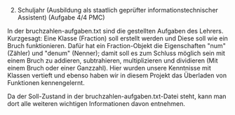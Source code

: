 2. Schuljahr (Ausbildung als staatlich geprüfter informationstechnischer Assistent) (Aufgabe 4/4 PMC)

In der bruchzahlen-aufgaben.txt sind die gestellten Aufgaben des Lehrers. Kurzgesagt:
Eine Klasse (Fraction) soll erstellt werden und Diese soll wie ein Bruch funktionieren.
Dafür hat ein Fraction-Objekt die Eigenschaften "num" (Zähler) und "denum" (Nenner); damit
soll es zum Schluss möglich sein mit einem Bruch zu addieren, subtrahieren, multiplizieren
und dividieren (Mit einem Bruch oder einer Ganzzahl). Hier wurden unsere Kenntnisse mit Klassen vertieft 
und ebenso haben wir in diesem Projekt das Überladen von Funktionen kennengelernt.

Da der Soll-Zustand in der bruchzahlen-aufgaben.txt-Datei steht, kann man dort alle weiteren
wichtigen Informationen davon entnehmen.